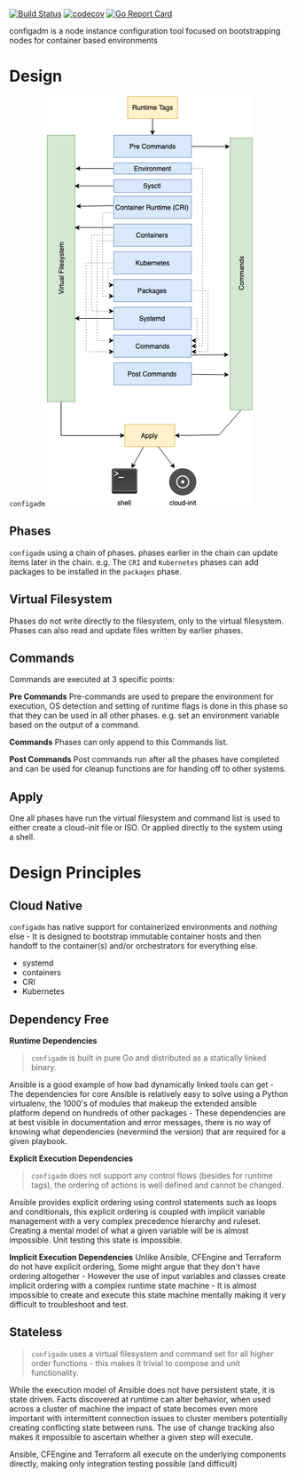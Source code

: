 [![Build Status](https://travis-ci.org/moshloop/configadm.svg?branch=master)](https://travis-ci.org/moshloop/configadm)
[![codecov](https://codecov.io/gh/moshloop/configadm/branch/master/graph/badge.svg)](https://codecov.io/gh/moshloop/configadm)
[![Go Report Card](https://goreportcard.com/badge/github.com/moshloop/configadm)](https://goreportcard.com/report/github.com/moshloop/configadm)

configadm is a node instance configuration tool focused on bootstrapping nodes for container based environments


# Design
`configadm`
![](./docs/configadm.png)

## Phases

`configadm` using a chain of phases. phases earlier in the chain can update items later in the chain. e.g. The `CRI` and `Kubernetes` phases can add packages to be installed in the `packages` phase.

## Virtual Filesystem

Phases do not write directly to the filesystem, only to the virtual filesystem. Phases can also read and update files written by earlier phases.

## Commands

Commands are executed at 3 specific points:

**Pre Commands**
Pre-commands are used to prepare the environment for execution, OS detection and setting of runtime flags is done in this phase so that they can be used in all other phases. e.g. set an environment variable based on the output of a command.

**Commands**
Phases can only append to this Commands list.

**Post Commands**
Post commands run after all the phases have completed and can be used for cleanup functions are for handing off to other systems.

## Apply

One all phases have run the virtual filesystem and command list is used to either create a cloud-init file or ISO. Or applied directly to the system using a shell.

# Design Principles

## Cloud Native

`configadm` has native support for containerized environments and *nothing* else - It is designed to bootstrap immutable container hosts and then handoff to the container(s) and/or orchestrators for everything else.

* systemd
* containers
* CRI
* Kubernetes

## Dependency Free

**Runtime Dependencies**
> `configadm` is built in pure Go and distributed as a statically linked binary.

Ansible is a good example of how bad dynamically linked tools can get - The dependencies for core Ansible is relatively easy to solve using a Python virtualenv, the 1000's of modules that makeup the extended ansible platform depend on hundreds of other packages - These dependencies are at best visible in documentation and error messages, there is no way of knowing what dependencies (nevermind the version) that are required for a given playbook.

**Explicit Execution Dependencies**
> `configadm` does not support any control flows (besides for runtime tags), the ordering of actions is well defined and cannot be changed.

Ansible provides explicit ordering using control statements such as loops and conditionals,  this explicit ordering is coupled with implicit variable management with a very complex precedence hierarchy and ruleset. Creating a mental model of what a given variable will be is almost impossible. Unit testing this state is impossible.

**Implicit Execution Dependencies**
Unlike Ansible, CFEngine and Terraform do not have explicit ordering, Some might argue that they don't have ordering altogether - However the use of input variables and classes create implicit ordering with a complex runtime state machine - It is almost impossible to create and execute this state machine mentally making it very difficult to troubleshoot and test.

## Stateless
> `configadm` uses a virtual filesystem and command set for all higher order functions - this makes it trivial to compose and unit functionality.

While the execution model of Ansible does not have persistent state, it is state driven. Facts discovered at runtime can alter behavior, when used across a cluster of machine the impact of state becomes even more important with intermittent connection issues to cluster members potentially creating conflicting state between runs.
The use of change tracking also makes it impossible to ascertain whether a given step will execute.

Ansible, CFEngine and Terraform all execute on the underlying components directly, making only integration testing possible (and difficult)



